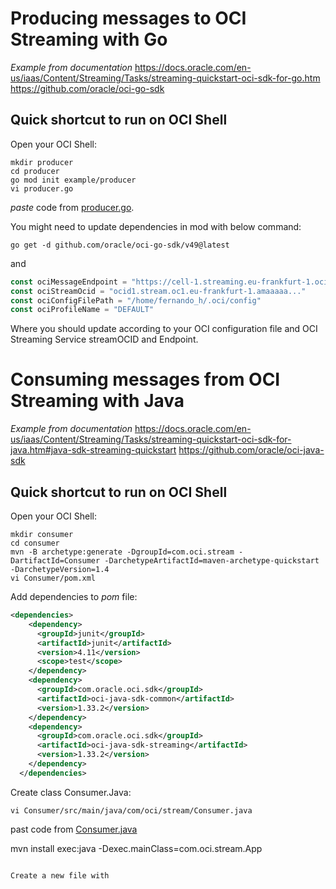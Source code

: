 # Producing messages to OCI Streaming with Go


*Example from documentation* 
https://docs.oracle.com/en-us/iaas/Content/Streaming/Tasks/streaming-quickstart-oci-sdk-for-go.htm
https://github.com/oracle/oci-go-sdk

## Quick shortcut to run on OCI Shell

Open your OCI Shell:


```shell
mkdir producer
cd producer
go mod init example/producer
vi producer.go 
```
*paste* code from  [producer.go](/producer.go/).   

You might need  to update dependencies in mod with below command:

```
go get -d github.com/oracle/oci-go-sdk/v49@latest
```

and 

```Go
const ociMessageEndpoint = "https://cell-1.streaming.eu-frankfurt-1.oci.oraclecloud.com"
const ociStreamOcid = "ocid1.stream.oc1.eu-frankfurt-1.amaaaaa..."
const ociConfigFilePath = "/home/fernando_h/.oci/config"
const ociProfileName = "DEFAULT"
```


Where you should update according to your OCI configuration file and OCI Streaming Service streamOCID and Endpoint.

# Consuming messages from OCI Streaming with Java

*Example from documentation* 
https://docs.oracle.com/en-us/iaas/Content/Streaming/Tasks/streaming-quickstart-oci-sdk-for-java.htm#java-sdk-streaming-quickstart
https://github.com/oracle/oci-java-sdk


## Quick shortcut to run on OCI Shell

Open your OCI Shell:

```shell
mkdir consumer
cd consumer
mvn -B archetype:generate -DgroupId=com.oci.stream -DartifactId=Consumer -DarchetypeArtifactId=maven-archetype-quickstart -DarchetypeVersion=1.4
vi Consumer/pom.xml
```

Add dependencies to *pom* file:
```xml
<dependencies>
    <dependency>
      <groupId>junit</groupId>
      <artifactId>junit</artifactId>
      <version>4.11</version>
      <scope>test</scope>
    </dependency>
    <dependency>
      <groupId>com.oracle.oci.sdk</groupId>
      <artifactId>oci-java-sdk-common</artifactId>
      <version>1.33.2</version>
    </dependency>
    <dependency>
      <groupId>com.oracle.oci.sdk</groupId>
      <artifactId>oci-java-sdk-streaming</artifactId>
      <version>1.33.2</version>
    </dependency>
  </dependencies>
```

Create class Consumer.Java:
```shell
vi Consumer/src/main/java/com/oci/stream/Consumer.java
```
past code from [Consumer.java](/Consumer.java/)

mvn install exec:java -Dexec.mainClass=com.oci.stream.App
```

Create a new file with 
